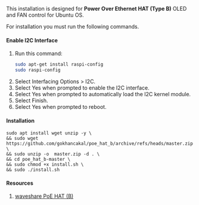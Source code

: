 
This installation is designed for **Power Over Ethernet HAT (Type B)** OLED and FAN control for Ubuntu OS.

For installation you must run the following commands.

#### Enable I2C Interface

1. Run this command:
   ```sh
   sudo apt-get install raspi-config
   sudo raspi-config
   ```
2. Select Interfacing Options > I2C.
3. Select Yes when prompted to enable the I2C interface.
4. Select Yes when prompted to automatically load the I2C kernel module.
5. Select Finish.
6. Select Yes when prompted to reboot.

#### Installation

<!--sec data-title="List files and directories: OS X and Linux" data-id="OSX_Linux_ls" data-collapse=true ces-->
    sudo apt install wget unzip -y \
    && sudo wget https://github.com/gokhancakal/poe_hat_b/archive/refs/heads/master.zip \
    && sudo unzip -o  master.zip -d . \
    && cd poe_hat_b-master \
    && sudo chmod +x install.sh \
    && sudo ./install.sh
<!--endsec-->

#### Resources

1.  [waveshare PoE HAT (B)](https://www.waveshare.com/wiki/PoE_HAT_(B))